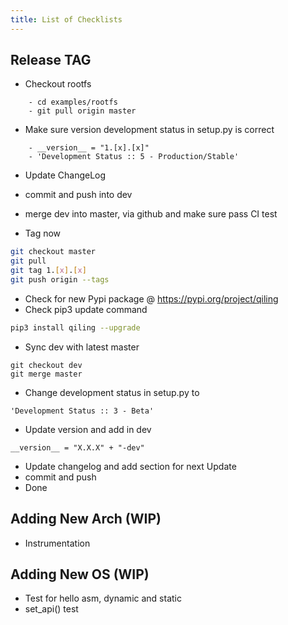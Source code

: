 ```yaml
---
title: List of Checklists
---
```


## Release TAG

- Checkout rootfs
```
    - cd examples/rootfs
    - git pull origin master
```

- Make sure version development status in setup.py is correct
```
    - __version__ = "1.[x].[x]"
    - 'Development Status :: 5 - Production/Stable'
```

- Update ChangeLog    
- commit and push into dev
- merge dev into master, via github and make sure pass CI test

- Tag now
```bash
git checkout master
git pull
git tag 1.[x].[x]
git push origin --tags
```

- Check for new Pypi package @ https://pypi.org/project/qiling
- Check pip3 update command
```bash
pip3 install qiling --upgrade
```

- Sync dev with latest master
```
git checkout dev
git merge master
```

-  Change development status in setup.py to 
```
'Development Status :: 3 - Beta'
```

- Update version and add in dev 
```
__version__ = "X.X.X" + "-dev"
```

- Update changelog and add section for next Update
- commit and push
- Done

## Adding New Arch (WIP)
- Instrumentation

## Adding New OS (WIP)
- Test for hello asm, dynamic and static 
- set_api() test


